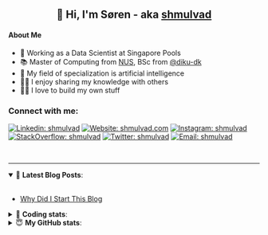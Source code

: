 <h2 align="center">
	👋 Hi, I'm Søren - aka <a href="https://shmulvad.com">shmulvad</a>
</h2>

#### About Me
- 🤖 Working as a Data Scientist at Singapore Pools
- 📚 Master of Computing from [NUS], BSc from [@diku-dk]
- 🧠 My field of specialization is artificial intelligence
- 👨‍🏫 I enjoy sharing my knowledge with others
- 👨‍💻 I love to build my own stuff

### Connect with me:

[![Linkedin: shmulvad](https://img.shields.io/badge/shmulvad-blue?style=flat&logo=Linkedin&logoColor=white)][linkedin]
[![Website: shmulvad.com](https://img.shields.io/badge/shmulvad.com-47CCCC?&style=flat&logo=Google-Chrome&logoColor=white)][website]
[![Instagram: shmulvad](https://img.shields.io/badge/-@shmulvad-purple?style=flat&logo=Instagram&logoColor=white)][instagram]
[![StackOverflow: shmulvad](https://img.shields.io/badge/shmulvad-FE7A16?style=flat&logo=stack-overflow&logoColor=white)][stackOverflow]
[![Twitter: shmulvad](https://img.shields.io/badge/@shmulvad-1ca0f1?style=flat&logo=twitter&logoColor=white)][twitter]
[![Email: shmulvad](https://img.shields.io/badge/shmulvad-D14836?style=flat&logo=gmail&logoColor=white)][mail]

<br />

---

<details open>
 <summary>📕 <b>Latest Blog Posts</b>: </summary>

<br>

<!-- BLOG-POST-LIST:START -->
- [Why Did I Start This Blog](https://shmulvad.com/blog/why-did-start-this-blog)
<!-- BLOG-POST-LIST:END -->

</details>

<!-- --- -->

<details>
 <summary>🤖 <b>Coding stats</b>: </summary>

<br>

NOTE: Doesn't track coding at work or work done in environments such as Jupyter Notebooks.

<!--START_SECTION:waka-->
![Code Time](http://img.shields.io/badge/Code%20Time-2%2C608%20hrs%2056%20mins-blue)

**I'm a Night 🦉** 

```text
🌞 Morning                474 commits         ██░░░░░░░░░░░░░░░░░░░░░░░   08.41 % 
🌆 Daytime                1527 commits        ███████░░░░░░░░░░░░░░░░░░   27.08 % 
🌃 Evening                2204 commits        ██████████░░░░░░░░░░░░░░░   39.09 % 
🌙 Night                  1433 commits        ██████░░░░░░░░░░░░░░░░░░░   25.42 % 
```


📊 **This Week I Spent My Time On** 

```text
💬 Programming Languages: 
Other                    5 hrs 59 mins       ████████░░░░░░░░░░░░░░░░░   33.17 % 
Python                   5 hrs 2 mins        ███████░░░░░░░░░░░░░░░░░░   27.88 % 
YAML                     2 hrs 10 mins       ███░░░░░░░░░░░░░░░░░░░░░░   12.08 % 
TypeScript               1 hr 7 mins         ██░░░░░░░░░░░░░░░░░░░░░░░   06.23 % 
Bash                     1 hr 5 mins         ██░░░░░░░░░░░░░░░░░░░░░░░   06.07 % 

🔥 Editors: 
VS Code                  12 hrs 15 mins      █████████████████░░░░░░░░   67.85 % 
Zsh                      5 hrs 18 mins       ███████░░░░░░░░░░░░░░░░░░   29.36 % 
Sublime Text             30 mins             █░░░░░░░░░░░░░░░░░░░░░░░░   02.79 % 

🐱‍💻 Projects: 
km24-core                17 hrs 28 mins      ████████████████████████░   96.73 % 
Unknown Project          30 mins             █░░░░░░░░░░░░░░░░░░░░░░░░   02.79 % 
company-scrapers         3 mins              ░░░░░░░░░░░░░░░░░░░░░░░░░   00.37 % 
hit-locator              1 min               ░░░░░░░░░░░░░░░░░░░░░░░░░   00.12 % 
```


 Last Updated on 05/07/2024 18:44:36 UTC
<!--END_SECTION:waka-->

</details>

<!-- --- -->

<details>
 <summary>😇 <b>My GitHub stats</b>: </summary>

<br>

<img align="left" alt="shmulvad's Github Stats" src="https://github-readme-stats.vercel.app/api?username=shmulvad&show_icons=true&hide_border=true" />

</details>



[website]: https://shmulvad.com
[twitter]: https://twitter.com/shmulvad
[linkedin]: https://linkedin.com/in/shmulvad
[instagram]: https://instagram.com/shmulvad
[stackOverflow]: https://stackoverflow.com/users/9248793/shmulvad
[mail]: mailto:shmulvad@gmail.com
[@diku-dk]: https://github.com/diku-dk
[github]: https://github.com/shmulvad
[NUS]: https://www.nus.edu.sg